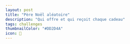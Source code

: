 ```yaml
---
layout: post
title: "Père Noël aléatoire"
description: "Qui offre et qui reçoit chaque cadeau"
tags: challenges
thumbnailColor: "#DD2D4A"
icon: 🎅
---
```

